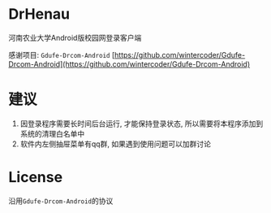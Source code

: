 # DrHenau
河南农业大学Android版校园网登录客户端

感谢项目: `Gdufe-Drcom-Android`
[https://github.com/wintercoder/Gdufe-Drcom-Android](https://github.com/wintercoder/Gdufe-Drcom-Android)

# 建议
1. 因登录程序需要长时间后台运行, 才能保持登录状态, 所以需要将本程序添加到系统的清理白名单中
2. 软件内左侧抽屉菜单有qq群, 如果遇到使用问题可以加群讨论

# License
沿用`Gdufe-Drcom-Android`的协议